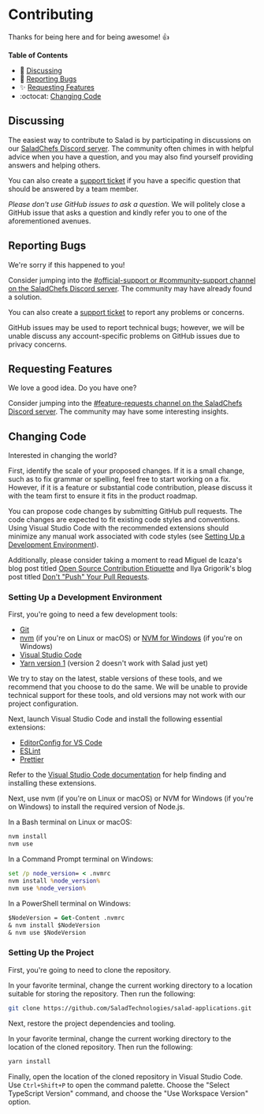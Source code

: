 # Contributing

Thanks for being here and for being awesome! 👍

**Table of Contents**

- :mega: [Discussing](#discussing)
- :bug: [Reporting Bugs](#reporting-bugs)
- :sparkles: [Requesting Features](#requesting-features)
- :octocat: [Changing Code](#changing-code)

## Discussing

The easiest way to contribute to Salad is by participating in discussions on our [SaladChefs Discord server](https://discord.gg/TsZrHWV). The community often chimes in with helpful advice when you have a question, and you may also find yourself providing answers and helping others.

You can also create a [support ticket](https://support.salad.io/hc/en-us/requests/new) if you have a specific question that should be answered by a team member.

_Please don't use GitHub issues to ask a question._ We will politely close a GitHub issue that asks a question and kindly refer you to one of the aforementioned avenues.

## Reporting Bugs

We're sorry if this happened to you!

Consider jumping into the [#official-support or #community-support channel on the SaladChefs Discord server](https://discord.gg/TsZrHWV). The community may have already found a solution.

You can also create a [support ticket](https://salad.zendesk.com/hc/en-us/requests/new) to report any problems or concerns.

GitHub issues may be used to report technical bugs; however, we will be unable discuss any account-specific problems on GitHub issues due to privacy concerns.

## Requesting Features

We love a good idea. Do you have one?

Consider jumping into the [#feature-requests channel on the SaladChefs Discord server](https://discord.gg/TsZrHWV). The community may have some interesting insights.

## Changing Code

Interested in changing the world?

First, identify the scale of your proposed changes. If it is a small change, such as to fix grammar or spelling, feel free to start working on a fix. However, if it is a feature or substantial code contribution, please discuss it with the team first to ensure it fits in the product roadmap.

You can propose code changes by submitting GitHub pull requests. The code changes are expected to fit existing code styles and conventions. Using Visual Studio Code with the recommended extensions should minimize any manual work associated with code styles (see [Setting Up a Development Environment](#setting-up-a-development-dnvironment)).

Additionally, please consider taking a moment to read Miguel de Icaza's blog post titled [Open Source Contribution Etiquette](https://tirania.org/blog/archive/2010/Dec-31.html) and Ilya Grigorik's blog post titled [Don't "Push" Your Pull Requests](https://www.igvita.com/2011/12/19/dont-push-your-pull-requests/).

### Setting Up a Development Environment

First, you're going to need a few development tools:

- [Git](https://www.git-scm.com/)
- [nvm](https://github.com/nvm-sh/nvm) (if you're on Linux or macOS) or [NVM for Windows](https://github.com/coreybutler/nvm-windows) (if you're on Windows)
- [Visual Studio Code](https://code.visualstudio.com/)
- [Yarn version 1](https://classic.yarnpkg.com/en/docs/install) (version 2 doesn't work with Salad just yet)

We try to stay on the latest, stable versions of these tools, and we recommend that you choose to do the same. We will be unable to provide technical support for these tools, and old versions may not work with our project configuration.

Next, launch Visual Studio Code and install the following essential extensions:

- [EditorConfig for VS Code](https://marketplace.visualstudio.com/items?itemName=EditorConfig.EditorConfig)
- [ESLint](https://marketplace.visualstudio.com/items?itemName=dbaeumer.vscode-eslint)
- [Prettier](https://marketplace.visualstudio.com/items?itemName=esbenp.prettier-vscode)

Refer to the [Visual Studio Code documentation](https://code.visualstudio.com/docs/editor/extension-gallery) for help finding and installing these extensions.

Next, use nvm (if you're on Linux or macOS) or NVM for Windows (if you're on Windows) to install the required version of Node.js.

In a Bash terminal on Linux or macOS:

```bash
nvm install
nvm use
```

In a Command Prompt terminal on Windows:

```cmd
set /p node_version= < .nvmrc
nvm install %node_version%
nvm use %node_version%
```

In a PowerShell terminal on Windows:

```ps
$NodeVersion = Get-Content .nvmrc
& nvm install $NodeVersion
& nvm use $NodeVersion
```

### Setting Up the Project

First, you're going to need to clone the repository.

In your favorite terminal, change the current working directory to a location suitable for storing the repository. Then run the following:

```sh
git clone https://github.com/SaladTechnologies/salad-applications.git
```

Next, restore the project dependencies and tooling.

In your favorite terminal, change the current working directory to the location of the cloned repository. Then run the following:

```sh
yarn install
```

Finally, open the location of the cloned repository in Visual Studio Code. Use `Ctrl+Shift+P` to open the command palette. Choose the "Select TypeScript Version" command, and choose the "Use Workspace Version" option.
